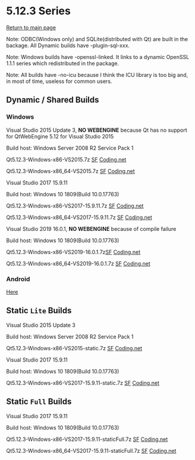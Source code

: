 # 5.12.3 Series

[Return to main page](index.md)

Note: ODBC(Windows only) and SQLite(distributed with Qt) are built in the backage. All Dynamic builds have -plugin-sql-xxx.

Note: Windows builds have -openssl-linked. It links to a dynamic OpenSSL 1.1.1 series which redistributed in the package.

Note: All builds have -no-icu because I think the ICU library is too big and, in most of time, useless for common users.

## Dynamic / Shared Builds

### Windows

Visual Studio 2015 Update 3, __NO WEBENGINE__ because Qt has no support for QtWebEngine 5.12 for Visual Studio 2015

Build host: Windows Server 2008 R2 Service Pack 1

Qt5.12.3-Windows-x86-VS2015.7z [SF](https://sourceforge.net/projects/fsu0413-qtbuilds/files/Qt5.12/Windows-x86/Qt5.12.3-Windows-x86-VS2015.7z/download) [Coding.net](https://dev.tencent.com/s/70a1efb6-41df-4c23-97a1-90466e0bf58b)

Qt5.12.3-Windows-x86_64-VS2015.7z [SF](https://sourceforge.net/projects/fsu0413-qtbuilds/files/Qt5.12/Windows-x86_64/Qt5.12.3-Windows-x86_64-VS2015.7z/download) [Coding.net](https://dev.tencent.com/s/c3ff20a9-1948-4484-841b-6e373205316d)

Visual Studio 2017 15.9.11

Build host: Windows 10 1809(Build 10.0.17763)

Qt5.12.3-Windows-x86-VS2017-15.9.11.7z [SF](https://sourceforge.net/projects/fsu0413-qtbuilds/files/Qt5.12/Windows-x86/Qt5.12.3-Windows-x86-VS2017-15.9.11.7z/download) [Coding.net](https://dev.tencent.com/s/c4bf0cf0-cf04-4ffd-9f66-8ab2cb147730)

Qt5.12.3-Windows-x86_64-VS2017-15.9.11.7z [SF](https://sourceforge.net/projects/fsu0413-qtbuilds/files/Qt5.12/Windows-x86_64/Qt5.12.3-Windows-x86_64-VS2017-15.9.11.7z/download) [Coding.net](https://dev.tencent.com/s/7425bd85-8488-4a35-9b8b-8e04cc293b21)

Visual Studio 2019 16.0.1, __NO WEBENGINE__ because of compile failure

Build host: Windows 10 1809(Build 10.0.17763)

Qt5.12.3-Windows-x86-VS2019-16.0.1.7z[SF](https://sourceforge.net/projects/fsu0413-qtbuilds/files/Qt5.12/Windows-x86/Qt5.12.3-Windows-x86-VS2019-16.0.1.7z/download) [Coding.net](https://dev.tencent.com/s/2d53da6c-538a-4d42-b923-0055904ee1a4)

Qt5.12.3-Windows-x86_64-VS2019-16.0.1.7z [SF](https://sourceforge.net/projects/fsu0413-qtbuilds/files/Qt5.12/Windows-x86_64/Qt5.12.3-Windows-x86_64-VS2019-16.0.1.7z/download) [Coding.net](https://dev.tencent.com/s/85beeb7f-5f8a-41e6-a70d-98251a0bfdb4)

### Android

[Here](5.12.3-android.md)

## Static `Lite` Builds

Visual Studio 2015 Update 3

Build host: Windows Server 2008 R2 Service Pack 1

Qt5.12.3-Windows-x86-VS2015-static.7z [SF](https://sourceforge.net/projects/fsu0413-qtbuilds/files/Qt5.12/Windows-x86/Qt5.12.3-Windows-x86-VS2015-static.7z/download) [Coding.net](https://dev.tencent.com/s/a96e8d1d-1d6b-46e2-83e0-c5514a2d16bb)

Visual Studio 2017 15.9.11

Build host: Windows 10 1809(Build 10.0.17763)

Qt5.12.3-Windows-x86-VS2017-15.9.11-static.7z [SF](https://sourceforge.net/projects/fsu0413-qtbuilds/files/Qt5.12/Windows-x86/Qt5.12.3-Windows-x86-VS2017-15.9.11-static.7z/download) [Coding.net](https://dev.tencent.com/s/af4d2d30-a9ed-4bb7-8b9a-5d3fc62044e1)

## Static `Full` Builds

Visual Studio 2017 15.9.11

Build host: Windows 10 1809(Build 10.0.17763)

Qt5.12.3-Windows-x86-VS2017-15.9.11-staticFull.7z [SF](https://sourceforge.net/projects/fsu0413-qtbuilds/files/Qt5.12/Windows-x86/Qt5.12.3-Windows-x86-VS2017-15.9.11-staticFull.7z/download) [Coding.net](https://dev.tencent.com/s/1bec850d-4f10-4486-aee9-70ae17dce5e3)

Qt5.12.3-Windows-x86_64-VS2017-15.9.11-staticFull.7z [SF](https://sourceforge.net/projects/fsu0413-qtbuilds/files/Qt5.12/Windows-x86_64/Qt5.12.3-Windows-x86_64-VS2017-15.9.11-staticFull.7z/download) [Coding.net](https://dev.tencent.com/s/42c713d8-5a46-4887-988e-4c9f45d737ed)
